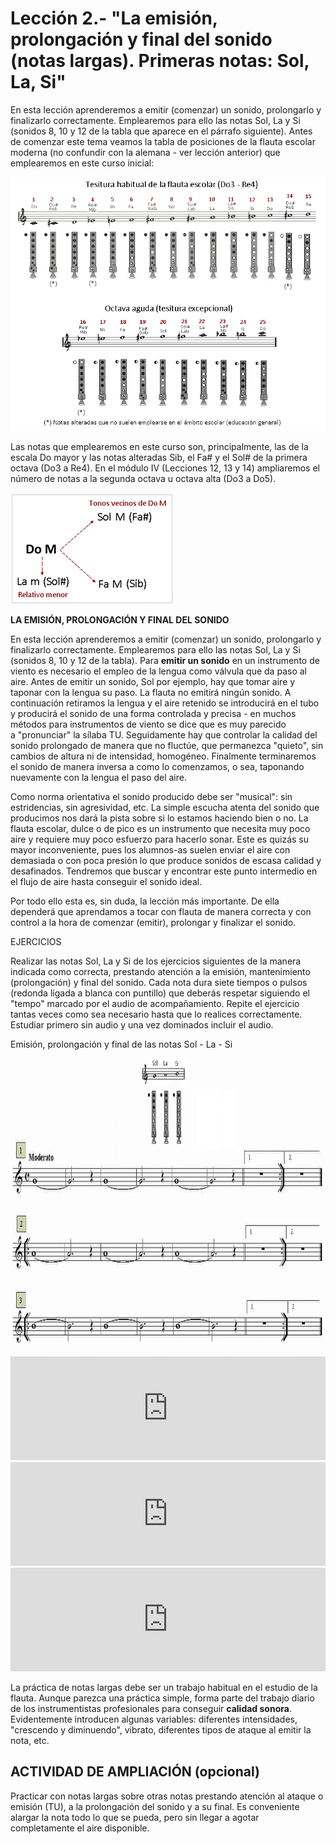 
# Lección 2.- "La emisión, prolongación y final del sonido (notas largas). Primeras notas: Sol, La, Si"

En esta lección aprenderemos a emitir (comenzar) un sonido, prolongarlo y finalizarlo correctamente. Emplearemos para ello las notas Sol, La y Si (sonidos 8, 10 y 12 de la tabla que aparece en el párrafo siguiente). Antes de comenzar este tema veamos la tabla de posiciones de la flauta escolar moderna (no confundir con la alemana - ver lección anterior) que emplearemos en este curso inicial:

<img src="img/Posiciones_Todas_Do3_Do5.gif" alt="Posiciones flauta moderna (Do3 - Do5)" title="Posiciones flauta moderna (Do3 - Do5)" />

Las notas que emplearemos en este curso son, principalmente, las de la escala Do mayor y las notas alteradas Sib, el Fa# y el Sol# de la primera octava (Do3 a Re4). En el módulo IV (Lecciones 12, 13 y 14) ampliaremos el número de notas a la segunda octava u octava alta (Do3 a Do5).

![](/assets/AlteracionesTonosVecinos_DoM.gif)

**LA EMISIÓN, PROLONGACIÓN Y FINAL DEL SONIDO**

En esta lección aprenderemos a emitir (comenzar) un sonido, prolongarlo y finalizarlo correctamente. Emplearemos para ello las notas Sol, La y Si (sonidos 8, 10 y 12 de la tabla). 
Para **emitir un sonido** en un instrumento de viento es necesario el empleo de la lengua como válvula que da paso al aire. Antes de emitir un sonido, Sol por ejemplo, hay que tomar aire y taponar con la lengua su paso. La flauta no emitirá ningún sonido. A continuación retiramos la lengua y el aire retenido se introducirá en el tubo y producirá el sonido de una forma controlada y precisa - en muchos métodos para instrumentos de viento se dice que es muy parecido a "pronunciar" la sílaba TU. Seguidamente hay que controlar la calidad del sonido prolongado de manera que no fluctúe, que permanezca "quieto", sin cambios de altura ni de intensidad, homogéneo. Finalmente terminaremos el sonido de manera inversa a como lo comenzamos, o sea, taponando nuevamente con la lengua el paso del aire.

Como norma orientativa el sonido producido debe ser "musical": sin estridencias, sin agresividad, etc. La simple escucha atenta del sonido que producimos nos dará la pista sobre si lo estamos haciendo bien o no. La flauta escolar, dulce o de pico es un instrumento que necesita muy poco aire y requiere muy poco esfuerzo para hacerlo sonar. Este es quizás su mayor inconveniente, pues los alumnos-as suelen enviar el aire con demasiada o con poca presión lo que produce sonidos de escasa calidad y desafinados. Tendremos que buscar y encontrar este punto intermedio en el flujo de aire hasta conseguir el sonido ideal.

Por todo ello esta es, sin duda, la lección más importante. De ella dependerá que aprendamos a tocar con flauta de manera correcta y con control a la hora de comenzar (emitir), prolongar y finalizar el sonido.

EJERCICIOS

Realizar las notas Sol, La y Si de los ejercicios siguientes de la manera indicada como correcta, prestando atención a la emisión, mantenimiento (prolongación) y final del sonido. Cada nota dura siete tiempos o pulsos (redonda ligada a blanca con puntillo) que deberás respetar siguiendo el "tempo" marcado por el audio de acompañamiento. Repite el ejercicio tantas veces como sea necesario hasta que lo realices correctamente. Estudiar primero sin audio y una vez dominados incluir el audio.

Emisión, prolongación y final de las notas Sol - La - Si

<img src="img/L2_Emision_notas_Sol-La-Si.gif" alt="Emisi贸n, prolongaci贸n y final notas Sol - La - Si" title="Emisi贸n, prolongaci贸n y final notas Sol - La - Si" height="474" />

<iframe width="100%" height="166" scrolling="no" frameborder="no" src="https://w.soundcloud.com/player/?url=https%3A//api.soundcloud.com/tracks/344090286&amp;color=%23ff5500&amp;auto_play=false&amp;hide_related=false&amp;show_comments=true&amp;show_user=true&amp;show_reposts=false"></iframe>
<iframe width="100%" height="166" scrolling="no" frameborder="no" src="https://w.soundcloud.com/player/?url=https%3A//api.soundcloud.com/tracks/344090282&amp;color=%23ff5500&amp;auto_play=false&amp;hide_related=false&amp;show_comments=true&amp;show_user=true&amp;show_reposts=false"></iframe>
<iframe width="100%" height="166" scrolling="no" frameborder="no" src="https://w.soundcloud.com/player/?url=https%3A//api.soundcloud.com/tracks/344090284&amp;color=%23ff5500&amp;auto_play=false&amp;hide_related=false&amp;show_comments=true&amp;show_user=true&amp;show_reposts=false"></iframe>


La práctica de notas largas debe ser un trabajo habitual en el estudio de la flauta. Aunque parezca una práctica simple, forma parte del trabajo diario de los instrumentistas profesionales para conseguir **calidad sonora**. Evidentemente introducen algunas variables: diferentes intensidades, "crescendo y diminuendo", vibrato, diferentes tipos de ataque al emitir la nota, etc.

## ACTIVIDAD DE AMPLIACIÓN (opcional)



Practicar con notas largas sobre otras notas prestando atención al ataque o emisión (TU), a la prolongación del sonido y a su final. Es conveniente alargar la nota todo lo que se pueda, pero sin llegar a agotar completamente el aire disponible.
